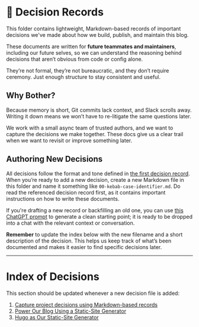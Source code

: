 # 🧠 Decision Records

This folder contains lightweight, Markdown-based records of important decisions we've made about how we build, publish,
and maintain this blog.

These documents are written for **future teammates and maintainers**, including our future selves, so we can understand
the reasoning behind decisions that aren’t obvious from code or config alone.

They’re not formal, they’re not bureaucratic, and they don’t require ceremony. Just enough structure to stay consistent
and useful.

## Why Bother?

Because memory is short, Git commits lack context, and Slack scrolls away. Writing it down means we won’t have to
re-litigate the same questions later.

We work with a small async team of trusted authors, and we want to capture the decisions we make together. These docs
give us a clear trail when we want to revisit or improve something later.

## Authoring New Decisions

All decisions follow the format and tone defined in [the first decision record](./01-decision-records.md). When you’re
ready to add a new decision, create a new Markdown file in this folder and name it something like
`00-kebab-case-identifier.md`. Do read the referenced decision record first, as it contains important instructions on
how to write these documents.

If you're drafting a new record or backfilling an old one, you can use [this ChatGPT prompt][chatgpt-prompt] to generate
a clean starting point; it is ready to be dropped into a chat with the relevant context or conversation.

[chatgpt-prompt]: prompts.md#extracting-a-decision-record

**Remember** to update the index below with the new filename and a short description of the decision. This helps us
keep track of what’s been documented and makes it easier to find specific decisions later.

---

# Index of Decisions

This section should be updated whenever a new decision file is added:

1. [Capture project decisions using Markdown-based records](./01-decision-records.md)
2. [Power Our Blog Using a Static-Site Generator](./02-git-first-blogging.md)
3. [Hugo as Our Static-Site Generator](./03-hugo-site-generator.md)
